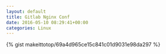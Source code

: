 ```yaml
---
layout: default                                                                                                              
title: Gitlab Nginx Conf                                                                                                                       
date: 2016-05-10 08:29:41+00:00                                                                                                                        
categories: Linux                                                                                                                
---                                                                                                                              
```


{% gist makeittotop/69a4d965ce15c841c01d9031e98da297 %}                                                                                                           

